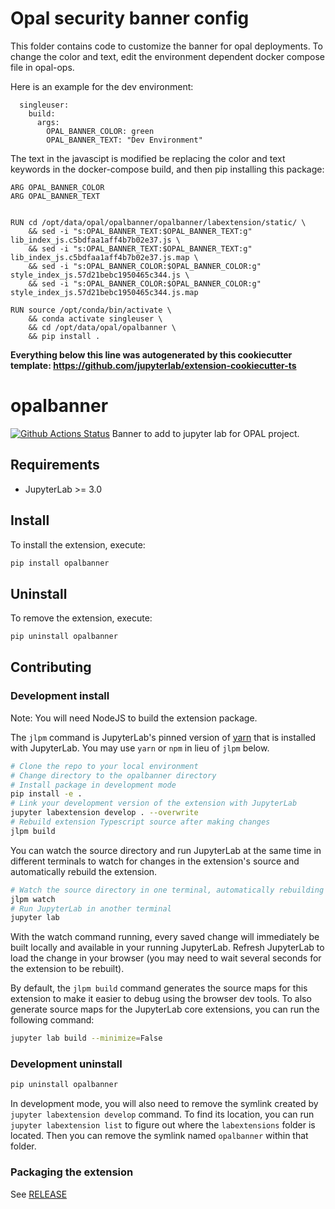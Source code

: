 # Opal security banner config

This folder contains code to customize the banner for opal
deployments. To change the color and text, edit the environment
dependent docker compose file in opal-ops.

Here is an example for the dev environment:

```
  singleuser:
    build:
      args:
        OPAL_BANNER_COLOR: green
        OPAL_BANNER_TEXT: "Dev Environment"
```

The text in the javascipt is modified be replacing the color and text
keywords in the docker-compose build, and then pip installing this
package:

```
ARG OPAL_BANNER_COLOR
ARG OPAL_BANNER_TEXT


RUN cd /opt/data/opal/opalbanner/opalbanner/labextension/static/ \
    && sed -i "s:OPAL_BANNER_TEXT:$OPAL_BANNER_TEXT:g" lib_index_js.c5bdfaa1aff4b7b02e37.js \
    && sed -i "s:OPAL_BANNER_TEXT:$OPAL_BANNER_TEXT:g" lib_index_js.c5bdfaa1aff4b7b02e37.js.map \
    && sed -i "s:OPAL_BANNER_COLOR:$OPAL_BANNER_COLOR:g" style_index_js.57d21bebc1950465c344.js \
    && sed -i "s:OPAL_BANNER_COLOR:$OPAL_BANNER_COLOR:g" style_index_js.57d21bebc1950465c344.js.map
  
RUN source /opt/conda/bin/activate \
    && conda activate singleuser \
    && cd /opt/data/opal/opalbanner \
    && pip install .
```


__Everything below this line was autogenerated by this cookiecutter template: https://github.com/jupyterlab/extension-cookiecutter-ts__


# opalbanner

[![Github Actions Status](https://github.com/github_username/opalbanner/workflows/Build/badge.svg)](https://github.com/github_username/opalbanner/actions/workflows/build.yml)
Banner to add to jupyter lab for OPAL project.

## Requirements

- JupyterLab >= 3.0

## Install

To install the extension, execute:

```bash
pip install opalbanner
```

## Uninstall

To remove the extension, execute:

```bash
pip uninstall opalbanner
```

## Contributing

### Development install

Note: You will need NodeJS to build the extension package.

The `jlpm` command is JupyterLab's pinned version of
[yarn](https://yarnpkg.com/) that is installed with JupyterLab. You may use
`yarn` or `npm` in lieu of `jlpm` below.

```bash
# Clone the repo to your local environment
# Change directory to the opalbanner directory
# Install package in development mode
pip install -e .
# Link your development version of the extension with JupyterLab
jupyter labextension develop . --overwrite
# Rebuild extension Typescript source after making changes
jlpm build
```

You can watch the source directory and run JupyterLab at the same time in different terminals to watch for changes in the extension's source and automatically rebuild the extension.

```bash
# Watch the source directory in one terminal, automatically rebuilding when needed
jlpm watch
# Run JupyterLab in another terminal
jupyter lab
```

With the watch command running, every saved change will immediately be built locally and available in your running JupyterLab. Refresh JupyterLab to load the change in your browser (you may need to wait several seconds for the extension to be rebuilt).

By default, the `jlpm build` command generates the source maps for this extension to make it easier to debug using the browser dev tools. To also generate source maps for the JupyterLab core extensions, you can run the following command:

```bash
jupyter lab build --minimize=False
```

### Development uninstall

```bash
pip uninstall opalbanner
```

In development mode, you will also need to remove the symlink created by `jupyter labextension develop`
command. To find its location, you can run `jupyter labextension list` to figure out where the `labextensions`
folder is located. Then you can remove the symlink named `opalbanner` within that folder.

### Packaging the extension

See [RELEASE](RELEASE.md)
